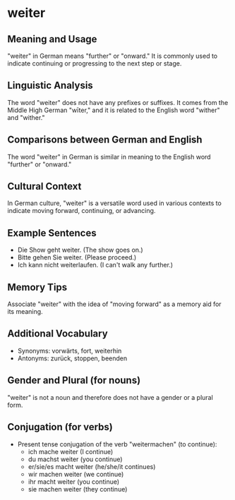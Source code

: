 # weiter
## Meaning and Usage
"weiter" in German means "further" or "onward." It is commonly used to indicate continuing or progressing to the next step or stage.

## Linguistic Analysis
The word "weiter" does not have any prefixes or suffixes. It comes from the Middle High German "wīter," and it is related to the English word "wither" and "wither."

## Comparisons between German and English
The word "weiter" in German is similar in meaning to the English word "further" or "onward."

## Cultural Context
In German culture, "weiter" is a versatile word used in various contexts to indicate moving forward, continuing, or advancing.

## Example Sentences
- Die Show geht weiter. (The show goes on.)
- Bitte gehen Sie weiter. (Please proceed.)
- Ich kann nicht weiterlaufen. (I can't walk any further.)

## Memory Tips
Associate "weiter" with the idea of "moving forward" as a memory aid for its meaning.

## Additional Vocabulary
- Synonyms: vorwärts, fort, weiterhin
- Antonyms: zurück, stoppen, beenden

## Gender and Plural (for nouns)
"weiter" is not a noun and therefore does not have a gender or a plural form.

## Conjugation (for verbs)
- Present tense conjugation of the verb "weitermachen" (to continue):
  - ich mache weiter (I continue)
  - du machst weiter (you continue)
  - er/sie/es macht weiter (he/she/it continues)
  - wir machen weiter (we continue)
  - ihr macht weiter (you continue)
  - sie machen weiter (they continue)